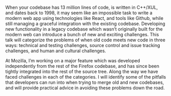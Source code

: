 When your codebase has 13 million lines of code, is written in C++/XUL, and dates back to 1998, it may seem like an impossible task to write a modern web app using technologies like React, and tools like Github, while still managing a graceful integration with the existing codebase. Developing new functionality in a legacy codebase which wasn’t originally built for the modern web can introduce a bunch of new and exciting challenges. This talk will categorize the problems of when old code meets new code in three ways: technical and testing challenges, source control and issue tracking challenges, and human and cultural challenges.

At Mozilla, I’m working on a major feature which was developed independently from the rest of the Firefox codebase, and has since been tightly integrated into the rest of the source tree. Along the way we have faced challenges in each of the categories. I will identify some of the pitfalls that developers can run into when trying to merge old and new codebases, and will provide practical advice in avoiding these problems down the road.
